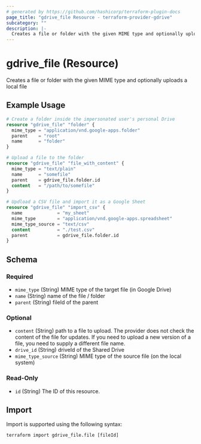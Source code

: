 ```yaml
---
# generated by https://github.com/hashicorp/terraform-plugin-docs
page_title: "gdrive_file Resource - terraform-provider-gdrive"
subcategory: ""
description: |-
  Creates a file or folder with the given MIME type and optionally uploads a local file
---
```


# gdrive_file (Resource)

Creates a file or folder with the given MIME type and optionally uploads a local file

## Example Usage

```terraform
# Create a folder inside the impersonated user's personal Drive
resource "gdrive_file" "folder" {
  mime_type = "application/vnd.google-apps.folder"
  parent    = "root"
  name      = "folder"
}

# Upload a file to the folder
resource "gdrive_file" "file_with_content" {
  mime_type = "text/plain"
  name      = "somefile"
  parent    = gdrive_file.folder.id
  content   = "/path/to/somefile"
}

# Updload a CSV file and import it as a Google Sheet
resource "gdrive_file" "import_csv" {
  name             = "my_sheet"
  mime_type        = "application/vnd.google-apps.spreadsheet"
  mime_type_source = "text/csv"
  content          = "./test.csv"
  parent           = gdrive_file.folder.id
}
```

<!-- schema generated by tfplugindocs -->
## Schema

### Required

- `mime_type` (String) MIME type of the target file (in Google Drive)
- `name` (String) name of the file / folder
- `parent` (String) fileId of the parent

### Optional

- `content` (String) path to a file to upload.
The provider does not check the content of the file for updates.
If you need to upload a new version of a file, you need to supply a different file name.
- `drive_id` (String) driveId of the Shared Drive
- `mime_type_source` (String) MIME type of the source file (on the local system)

### Read-Only

- `id` (String) The ID of this resource.

## Import

Import is supported using the following syntax:

```shell
terraform import gdrive_file.file [fileId]
```
